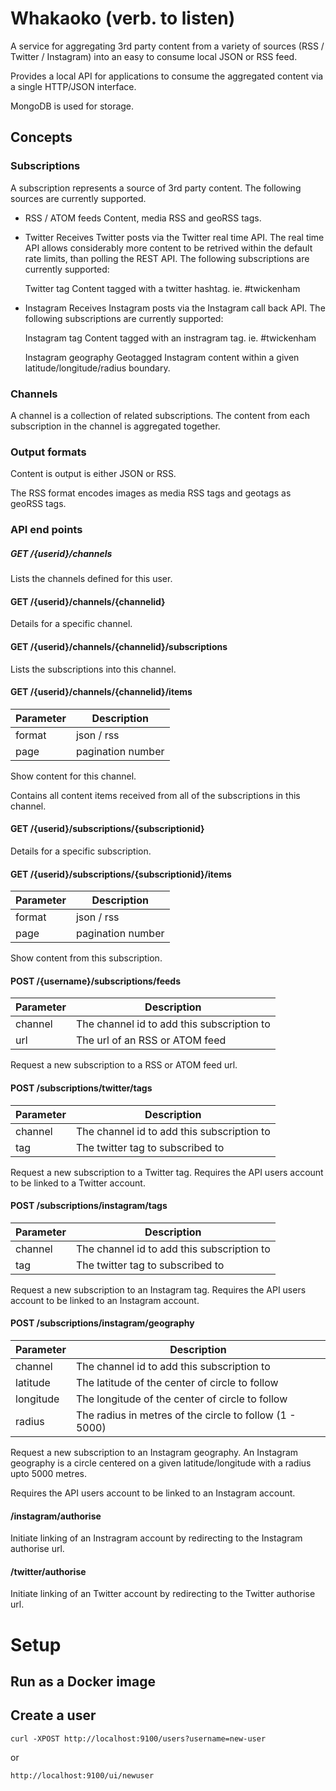 # Whakaoko (verb. to listen)

A service for aggregating 3rd party content from a variety of sources (RSS / Twitter / Instagram) into an easy to consume local JSON or RSS feed.

Provides a local API for applications to consume the aggregated content via a single HTTP/JSON interface.

MongoDB is used for storage.


## Concepts

### Subscriptions

A subscription represents a source of 3rd party content.
The following sources are currently supported.

- RSS / ATOM feeds
Content, media RSS and geoRSS tags.

- Twitter
Receives Twitter posts via the Twitter real time API.
The real time API allows considerably more content to be retrived within the default rate limits, than polling the REST API.
The following subscriptions are currently supported:

	Twitter tag
	Content tagged with a twitter hashtag. ie. #twickenham

- Instagram
Receives Instagram posts via the Instagram call back API.
The following subscriptions are currently supported:

	Instagram tag
	Content tagged with an instragram tag. ie. #twickenham

	Instagram geography
	Geotagged Instagram content within a given latitude/longitude/radius boundary.


### Channels

A channel is a collection of related subscriptions.
The content from each subscription in the channel is aggregated together.



### Output formats

Content is output is either JSON or RSS.

The RSS format encodes images as media RSS tags and geotags as geoRSS tags.



### API end points

##### GET /{userid}/channels

Lists the channels defined for this user.


#### GET /{userid}/channels/{channelid}

Details for a specific channel.


#### GET /{userid}/channels/{channelid}/subscriptions

Lists the subscriptions into this channel.


#### GET /{userid}/channels/{channelid}/items

|Parameter	|	Description |
|----------|----------------|
| format | json / rss |
| page | pagination number |
	
Show content for this channel.

Contains all content items received from all of the subscriptions in this channel.


#### GET /{userid}/subscriptions/{subscriptionid}

Details for a specific subscription.


#### GET /{userid}/subscriptions/{subscriptionid}/items

|Parameter	|	Description |
|----------|----------------|
|format | json / rss |
|page  | pagination number |

Show content from this subscription.


#### POST /{username}/subscriptions/feeds

| Parameter	|	Description |
|----------|----------------|
|channel | The channel id to add this subscription to|
|url | The url of an RSS or ATOM feed|
	
Request a new subscription to a RSS or ATOM feed url.

#### POST /subscriptions/twitter/tags

|Parameter |	Description |
|----------|---------------- |
|channel | The channel id to add this subscription to|
|tag | The twitter tag to subscribed to|
	
Request a new subscription to a Twitter tag.
Requires the API users account to be linked to a Twitter account.


#### POST /subscriptions/instagram/tags


| Parameter	|	Description |
|----------|----------------|
|channel|The channel id to add this subscription to|
|tag|The twitter tag to subscribed to|
	
Request a new subscription to an Instagram tag.
Requires the API users account to be linked to an Instagram account.

	
#### POST /subscriptions/instagram/geography

| Parameter	|	Description |
|----------|---------------- |
|channel | The channel id to add this subscription to|
|latitude | The latitude of the center of circle to follow|
|longitude | The longitude of the center of circle to follow|
|radius | The radius in metres of the circle to follow (1 - 5000)|

Request a new subscription to an Instagram geography. An Instagram geography is a circle
centered on a given latitude/longitude with a radius upto 5000 metres.

Requires the API users account to be linked to an Instagram account.


#### /instagram/authorise
	
Initiate linking of an Instragram account by redirecting to the Instagram authorise url.


#### /twitter/authorise

Initiate linking of an Twitter account by redirecting to the Twitter authorise url.


# Setup

## Run as a Docker image



## Create a user

```
curl -XPOST http://localhost:9100/users?username=new-user
```
or
```
http://localhost:9100/ui/newuser
```

